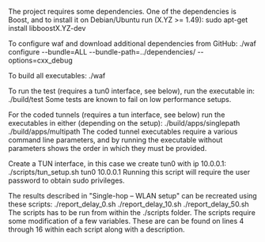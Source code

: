 The project requires some dependencies.
One of the dependencies is Boost, and to install it on Debian/Ubuntu run (X.YZ >= 1.49):
    sudo apt-get install libboostX.YZ-dev

To configure waf and download additional dependencies from GitHub:
    ./waf configure --bundle=ALL --bundle-path=../dependencies/ --options=cxx_debug

To build all executables:
    ./waf

To run the test (requires a tun0 interface, see below), run the executable in:
    ./build/test
Some tests are known to fail on low performance setups.

For the coded tunnels (requires a tun interface, see below) run the executables in either (depending on the setup):
    ./build/apps/singlepath
    ./build/apps/multipath
The coded tunnel executables require a various command line parameters, and by running the executable without parameters shows the order in which they must be provided.

Create a TUN interface, in this case we create tun0 with ip 10.0.0.1:
    ./scripts/tun_setup.sh tun0 10.0.0.1
Running this script will require the user password to obtain sudo privileges.

The results described in "Single-hop – WLAN setup" can be recreated using these scripts:
    ./report_delay_0.sh
    ./report_delay_10.sh
    ./report_delay_50.sh
The scripts has to be run from within the ./scripts folder.
The scripts require some modification of a few variables.
These are can be found on lines 4 through 16 within each script along with a description.
